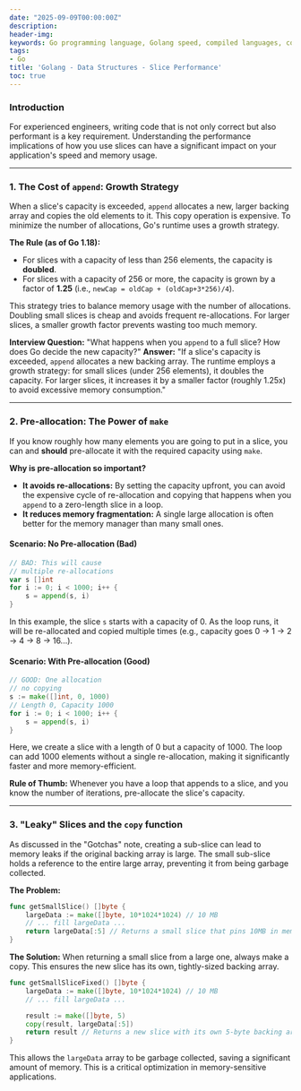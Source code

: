 ```yaml
---
date: "2025-09-09T00:00:00Z"
description:
header-img:
keywords: Go programming language, Golang speed, compiled languages, concurrency in Go, goroutines, Go garbage collection, high-performance applications, Go interview preparation, native compilation, modern hardware optimization, fast compile times, efficient coding practices, Golang features
tags:
- Go
title: 'Golang - Data Structures - Slice Performance'
toc: true
---
```


### Introduction

For experienced engineers, writing code that is not only correct but also performant is a key requirement. Understanding the performance implications of how you use slices can have a significant impact on your application's speed and memory usage.

---

### 1. The Cost of `append`: Growth Strategy

When a slice's capacity is exceeded, `append` allocates a new, larger backing array and copies the old elements to it. This copy operation is expensive. To minimize the number of allocations, Go's runtime uses a growth strategy.

**The Rule (as of Go 1.18):**
*   For slices with a capacity of less than 256 elements, the capacity is **doubled**.
*   For slices with a capacity of 256 or more, the capacity is grown by a factor of **1.25** (i.e., `newCap = oldCap + (oldCap+3*256)/4`).

This strategy tries to balance memory usage with the number of allocations. Doubling small slices is cheap and avoids frequent re-allocations. For larger slices, a smaller growth factor prevents wasting too much memory.

**Interview Question:** "What happens when you `append` to a full slice? How does Go decide the new capacity?"
**Answer:** "If a slice's capacity is exceeded, `append` allocates a new backing array. The runtime employs a growth strategy: for small slices (under 256 elements), it doubles the capacity. For larger slices, it increases it by a smaller factor (roughly 1.25x) to avoid excessive memory consumption."

---

### 2. Pre-allocation: The Power of `make`

If you know roughly how many elements you are going to put in a slice, you can and **should** pre-allocate it with the required capacity using `make`.

**Why is pre-allocation so important?**
*   **It avoids re-allocations:** By setting the capacity upfront, you can avoid the expensive cycle of re-allocation and copying that happens when you `append` to a zero-length slice in a loop.
*   **It reduces memory fragmentation:** A single large allocation is often better for the memory manager than many small ones.

#### Scenario: No Pre-allocation (Bad)

```go
// BAD: This will cause 
// multiple re-allocations
var s []int
for i := 0; i < 1000; i++ {
    s = append(s, i)
}
```
In this example, the slice `s` starts with a capacity of 0. As the loop runs, it will be re-allocated and copied multiple times (e.g., capacity goes 0 -> 1 -> 2 -> 4 -> 8 -> 16...).

#### Scenario: With Pre-allocation (Good)

```go
// GOOD: One allocation
// no copying
s := make([]int, 0, 1000) 
// Length 0, Capacity 1000
for i := 0; i < 1000; i++ {
    s = append(s, i)
}
```
Here, we create a slice with a length of 0 but a capacity of 1000. The loop can add 1000 elements without a single re-allocation, making it significantly faster and more memory-efficient.

**Rule of Thumb:** Whenever you have a loop that appends to a slice, and you know the number of iterations, pre-allocate the slice's capacity.

---

### 3. "Leaky" Slices and the `copy` function

As discussed in the "Gotchas" note, creating a sub-slice can lead to memory leaks if the original backing array is large. The small sub-slice holds a reference to the entire large array, preventing it from being garbage collected.

**The Problem:**
```go
func getSmallSlice() []byte {
    largeData := make([]byte, 10*1024*1024) // 10 MB
    // ... fill largeData ...
    return largeData[:5] // Returns a small slice that pins 10MB in memory
}
```

**The Solution:**
When returning a small slice from a large one, always make a copy. This ensures the new slice has its own, tightly-sized backing array.

```go
func getSmallSliceFixed() []byte {
    largeData := make([]byte, 10*1024*1024) // 10 MB
    // ... fill largeData ...

    result := make([]byte, 5)
    copy(result, largeData[:5])
    return result // Returns a new slice with its own 5-byte backing array
}
```
This allows the `largeData` array to be garbage collected, saving a significant amount of memory. This is a critical optimization in memory-sensitive applications.

